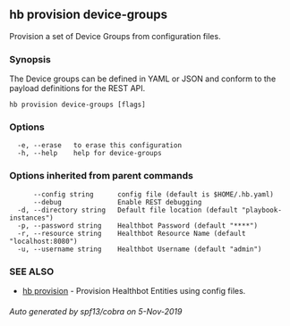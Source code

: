 ## hb provision device-groups

Provision a set of Device Groups from configuration files.

### Synopsis

The Device groups can be defined in YAML or JSON and conform to the payload definitions for the REST API.

```
hb provision device-groups [flags]
```

### Options

```
  -e, --erase   to erase this configuration
  -h, --help    help for device-groups
```

### Options inherited from parent commands

```
      --config string      config file (default is $HOME/.hb.yaml)
      --debug              Enable REST debugging
  -d, --directory string   Default file location (default "playbook-instances")
  -p, --password string    Healthbot Password (default "****")
  -r, --resource string    Healthbot Resource Name (default "localhost:8080")
  -u, --username string    Healthbot Username (default "admin")
```

### SEE ALSO

* [hb provision](hb_provision.md)	 - Provision Healthbot Entities using config files.

###### Auto generated by spf13/cobra on 5-Nov-2019
